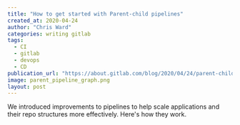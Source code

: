 ```yaml
---
title: "How to get started with Parent-child pipelines"
created_at: 2020-04-24
author: "Chris Ward"
categories: writing gitlab
tags: 
  - CI
  - gitlab
  - devops
  - CD
publication_url: "https://about.gitlab.com/blog/2020/04/24/parent-child-pipelines/"
image: parent_pipeline_graph.png
layout: post
---
```

We introduced improvements to pipelines to help scale applications and their repo structures more effectively. Here's how they work.

